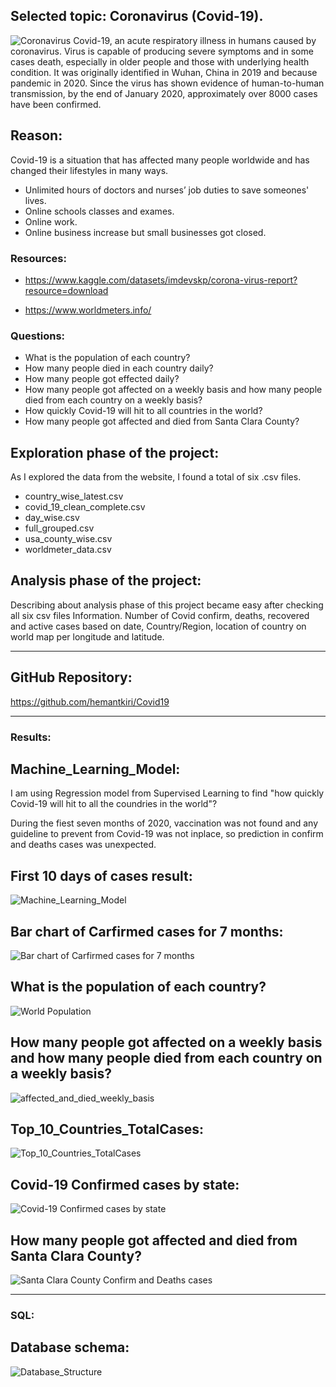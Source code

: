 
## Selected topic: Coronavirus (Covid-19).

![Coronavirus](/Images/Coronavirus.jpeg)
Covid-19, an acute respiratory illness in humans caused by coronavirus. Virus is capable of producing severe symptoms and in some cases death,
especially in older people and those with underlying health condition. It was originally identified in Wuhan, China in 2019 and because pandemic in 2020.
Since the virus has shown evidence of human-to-human transmission, by the end of January 2020, approximately over 8000 cases have been confirmed.

## Reason:
Covid-19 is a situation that has affected many people worldwide and has changed their lifestyles in many ways.
* Unlimited hours of doctors and nurses’ job duties to save someones' lives.
* Online schools classes and exames.
* Online work.
* Online business increase but small businesses got closed.


### Resources:
* https://www.kaggle.com/datasets/imdevskp/corona-virus-report?resource=download
 
* https://www.worldmeters.info/

### Questions:

* What is the population of each country?
* How many people died in each country daily?
* How many people got effected daily?
* How many people got affected on a weekly basis and how many people died from each country on a weekly basis?
* How quickly Covid-19 will hit to all countries in the world?
* How many people got affected and died from Santa Clara County?

## Exploration phase of the project:

As I explored the data from the website, I found a total of six .csv files.
 * country_wise_latest.csv
 * covid_19_clean_complete.csv
 * day_wise.csv
 * full_grouped.csv
 * usa_county_wise.csv
 * worldmeter_data.csv

## Analysis phase of the project:
Describing about analysis phase of this project became easy after checking all six csv files
Information.  Number of Covid confirm, deaths, recovered and active cases based on date,
Country/Region, location of country on world map per longitude and latitude.

----------------------------------------------------------------------------------------------------------------
## GitHub Repository:

https://github.com/hemantkiri/Covid19

----------------------------------------------------------------------------------------------------------------	
### Results:
## Machine_Learning_Model:

I am using Regression model from Supervised Learning to find "how quickly Covid-19 will hit to all the coundries in the world"?

During the fiest seven months of 2020, vaccination was not found and any guideline to prevent from Covid-19 was not inplace,
so prediction in confirm and deaths cases was unexpected.

## First 10 days of cases result:
![Machine_Learning_Model](/Images/Machine_Learning_Model.png)

## Bar chart of Carfirmed cases for 7 months:
![Bar chart of Carfirmed cases for 7 months](/Images/Draft_machine_learning.png)

## What is the population of each country?
![World Population](/Images/World_Population.png)

## How many people got affected on a weekly basis and how many people died from each country on a weekly basis?
![affected_and_died_weekly_basis](/Images/affected_and_died_weekly_basis.png)

## Top_10_Countries_TotalCases:
![Top_10_Countries_TotalCases](/Images/Top_10_Countries_TotalCases.png)

## Covid-19 Confirmed cases by state:
![Covid-19 Confirmed cases by state](/Images/Covid19_Confirmed_cases_by_state.png)

## How many people got affected and died from Santa Clara County?
![Santa Clara County Confirm and Deaths cases](/Images/Santa_Clara_Confirm_and_Deaths.png)

----------------------------------------------------------------------------------------------------------------
### SQL:

## Database schema:
![Database_Structure](/Images/Database_Structure.png)
